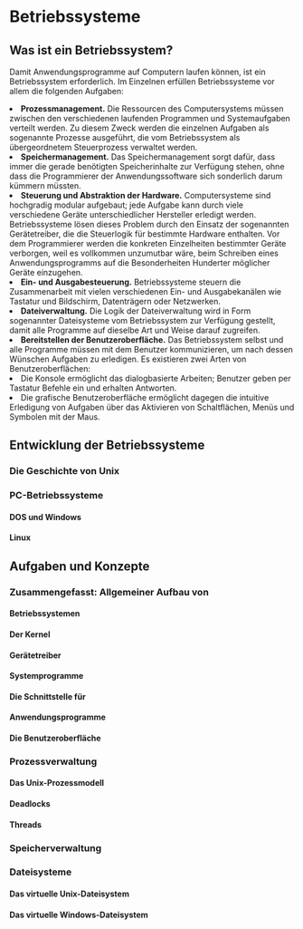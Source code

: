 # Betriebssysteme

## Was ist ein Betriebssystem?
Damit Anwendungsprogramme auf Computern laufen können, ist ein Betriebssystem erforderlich. Im Einzelnen erfüllen 
Betriebssysteme vor allem die folgenden Aufgaben:
<list>
    <li>
        <strong>Prozessmanagement.</strong> Die Ressourcen des Computersystems müssen zwischen den verschiedenen 
        laufenden Programmen und Systemaufgaben verteilt werden. Zu diesem Zweck werden die einzelnen Aufgaben als 
        sogenannte Prozesse ausgeführt, die vom Betriebssystem als übergeordnetem Steuerprozess verwaltet werden.
    </li>
    <li>
        <strong>Speichermanagement.</strong> Das Speichermanagement sorgt dafür, dass immer die gerade benötigten 
        Speicherinhalte zur Verfügung stehen, ohne dass die Programmierer der Anwendungssoftware sich sonderlich darum 
        kümmern müssten.
    </li>
    <li>
        <strong>Steuerung und Abstraktion der Hardware.</strong> Computersysteme sind hochgradig modular aufgebaut; jede 
        Aufgabe kann durch viele verschiedene Geräte unterschiedlicher Hersteller erledigt werden. Betriebssysteme lösen 
        dieses Problem durch den Einsatz der sogenannten Gerätetreiber, die die Steuerlogik für bestimmte Hardware 
        enthalten. Vor dem Programmierer werden die konkreten Einzelheiten bestimmter Geräte verborgen, weil es 
        vollkommen unzumutbar wäre, beim Schreiben eines Anwendungsprogramms auf die Besonderheiten Hunderter möglicher 
        Geräte einzugehen.
    </li>
    <li>
        <strong>Ein- und Ausgabesteuerung.</strong> Betriebssysteme steuern die Zusammenarbeit mit vielen verschiedenen 
        Ein- und Ausgabekanälen wie Tastatur und Bildschirm, Datenträgern oder Netzwerken.
    </li>
    <li>
        <strong>Dateiverwaltung.</strong> Die Logik der Dateiverwaltung wird in Form sogenannter Dateisysteme vom 
        Betriebssystem zur Verfügung gestellt, damit alle Programme auf dieselbe Art und Weise darauf zugreifen.
    </li>
    <li>
        <strong>Bereitstellen der Benutzeroberfläche.</strong> Das Betriebssystem selbst und alle Programme müssen mit 
        dem Benutzer kommunizieren, um nach dessen Wünschen Aufgaben zu erledigen. Es existieren zwei Arten von 
        Benutzeroberflächen:
        <list>
            <li>
                Die Konsole ermöglicht das dialogbasierte Arbeiten; Benutzer geben per Tastatur Befehle ein und erhalten 
                Antworten.
            </li>
            <li>
                Die grafische Benutzeroberfläche ermöglicht dagegen die intuitive Erledigung von Aufgaben über das 
                Aktivieren von Schaltflächen, Menüs und Symbolen mit der Maus.
            </li>
        </list>
    </li>
</list>











## Entwicklung der Betriebssysteme

### Die Geschichte von Unix

### PC-Betriebssysteme

#### DOS und Windows

#### Linux

## Aufgaben und Konzepte

### Zusammengefasst: Allgemeiner Aufbau von

#### Betriebssystemen

#### Der Kernel

#### Gerätetreiber

#### Systemprogramme

#### Die Schnittstelle für

#### Anwendungsprogramme

#### Die Benutzeroberfläche

### Prozessverwaltung

#### Das Unix-Prozessmodell

#### Deadlocks

#### Threads

### Speicherverwaltung

### Dateisysteme

#### Das virtuelle Unix-Dateisystem

#### Das virtuelle Windows-Dateisystem